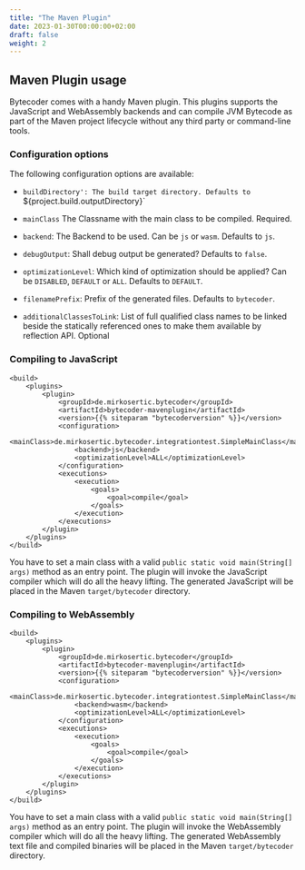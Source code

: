 ```yaml
---
title: "The Maven Plugin"
date: 2023-01-30T00:00:00+02:00
draft: false
weight: 2
---
```


## Maven Plugin usage

Bytecoder comes with a handy Maven plugin. This plugins supports the JavaScript and WebAssembly backends 
and can compile JVM Bytecode as part of the Maven project lifecycle without any third party or command-line
tools.

### Configuration options

The following configuration options are available:

* `buildDirectory': The build target directory. Defaults to `${project.build.outputDirectory}`

* `mainClass` The Classname with the main class to be compiled. Required.

* `backend`: The Backend to be used. Can be `js` or `wasm`. Defaults to `js`.

* `debugOutput`: Shall debug output be generated? Defaults to `false`.

* `optimizationLevel`: Which kind of optimization should be applied? Can be `DISABLED`, `DEFAULT` or `ALL`. Defaults to `DEFAULT`.

* `filenamePrefix`: Prefix of the generated files. Defaults to `bytecoder`.

* `additionalClassesToLink`: List of full qualified class names to be linked beside the statically referenced ones to make them available by reflection API. Optional


### Compiling to JavaScript

```
<build>
    <plugins>
        <plugin>
            <groupId>de.mirkosertic.bytecoder</groupId>
            <artifactId>bytecoder-mavenplugin</artifactId>
            <version>{{% siteparam "bytecoderversion" %}}</version>
            <configuration>
                <mainClass>de.mirkosertic.bytecoder.integrationtest.SimpleMainClass</mainClass>
                <backend>js</backend>
                <optimizationLevel>ALL</optimizationLevel>
            </configuration>
            <executions>
                <execution>
                    <goals>
                        <goal>compile</goal>
                    </goals>
                </execution>
            </executions>
        </plugin>
    </plugins>
</build>
```

You have to set a main class with a valid `public static void main(String[] args)` method as an entry point. 
The plugin will invoke the JavaScript compiler which will do all the heavy lifting. The generated
JavaScript will be placed in the Maven `target/bytecoder` directory.


### Compiling to WebAssembly

```
<build>
    <plugins>
        <plugin>
            <groupId>de.mirkosertic.bytecoder</groupId>
            <artifactId>bytecoder-mavenplugin</artifactId>
            <version>{{% siteparam "bytecoderversion" %}}</version>
            <configuration>
                <mainClass>de.mirkosertic.bytecoder.integrationtest.SimpleMainClass</mainClass>
                <backend>wasm</backend>
                <optimizationLevel>ALL</optimizationLevel>
            </configuration>
            <executions>
                <execution>
                    <goals>
                        <goal>compile</goal>
                    </goals>
                </execution>
            </executions>
        </plugin>
    </plugins>
</build>
```

You have to set a main class with a valid `public static void main(String[] args)` method as an entry point. 
The plugin will invoke the WebAssembly compiler which will do all the heavy lifting. The generated
WebAssembly text file and compiled binaries will be placed in the Maven `target/bytecoder` directory. 


